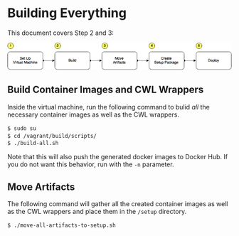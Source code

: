 # Building Everything

This document covers Step 2 and 3:

![/docs/prism-build-to-deploy.png](/docs/prism-build-to-deploy.png)

## Build Container Images and CWL Wrappers

Inside the virtual machine, run the following command to bulid *all* the necessary container images as well as the CWL wrappers.

```bash
$ sudo su
$ cd /vagrant/build/scripts/
$ ./build-all.sh
```

Note that this will also push the generated docker images to Docker Hub. If you do not want this behavior, run with the `-n` parameter.

## Move Artifacts

The following command will gather all the created container images as well as the CWL wrappers and place them in the `/setup` directory.

```bash
$ ./move-all-artifacts-to-setup.sh
```

